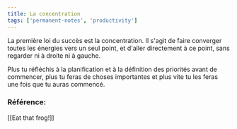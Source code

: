 ```yaml
---
title: La concentration
tags: ['permanent-notes', 'productivity']
---
```


La première loi du succès est la concentration. Il s'agit de faire converger toutes les énergies vers un seul point, et d'aller directement à ce point, sans regarder ni à droite ni à gauche.

Plus tu réfléchis à la planification et à la définition des priorités avant de commencer, plus tu feras de choses importantes et plus vite tu les feras une fois que tu auras commencé.

### Référence:
[[Eat that frog!]]
